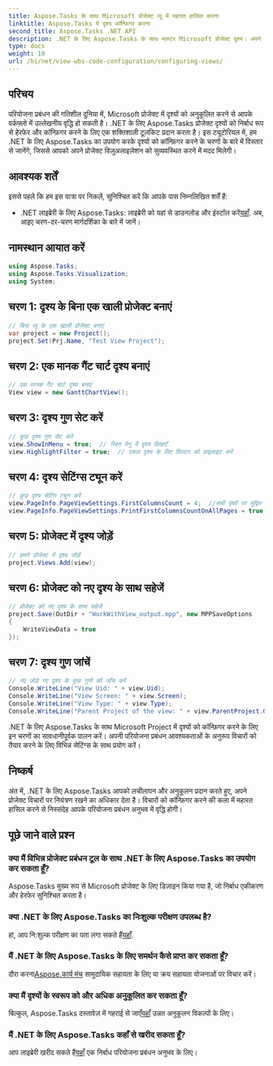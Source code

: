 ```yaml
---
title: Aspose.Tasks के साथ Microsoft प्रोजेक्ट व्यू में महारत हासिल करना
linktitle: Aspose.Tasks में दृश्य कॉन्फ़िगर करना
second_title: Aspose.Tasks .NET API
description: .NET के लिए Aspose.Tasks के साथ मास्टर Microsoft प्रोजेक्ट दृश्य। अपने प्रोजेक्ट प्रबंधन अनुभव को सहजता से अनुकूलित और सुव्यवस्थित करें।
type: docs
weight: 10
url: /hi/net/view-wbs-code-configuration/configuring-views/
---
```

## परिचय
परियोजना प्रबंधन की गतिशील दुनिया में, Microsoft प्रोजेक्ट में दृश्यों को अनुकूलित करने से आपके वर्कफ़्लो में उल्लेखनीय वृद्धि हो सकती है। .NET के लिए Aspose.Tasks प्रोजेक्ट दृश्यों को निर्बाध रूप से हेरफेर और कॉन्फ़िगर करने के लिए एक शक्तिशाली टूलकिट प्रदान करता है। इस ट्यूटोरियल में, हम .NET के लिए Aspose.Tasks का उपयोग करके दृश्यों को कॉन्फ़िगर करने के चरणों के बारे में विस्तार से जानेंगे, जिससे आपको अपने प्रोजेक्ट विज़ुअलाइज़ेशन को सुव्यवस्थित करने में मदद मिलेगी।
## आवश्यक शर्तें
इससे पहले कि हम इस यात्रा पर निकलें, सुनिश्चित करें कि आपके पास निम्नलिखित शर्तें हैं:
-  .NET लाइब्रेरी के लिए Aspose.Tasks: लाइब्रेरी को यहां से डाउनलोड और इंस्टॉल करें[यहाँ](https://releases.aspose.com/tasks/net/).
अब, आइए चरण-दर-चरण मार्गदर्शिका के बारे में जानें।
## नामस्थान आयात करें
```csharp
using Aspose.Tasks;
using Aspose.Tasks.Visualization;
using System;

```
## चरण 1: दृश्य के बिना एक खाली प्रोजेक्ट बनाएं
```csharp
// बिना व्यू के एक खाली प्रोजेक्ट बनाएं
var project = new Project();
project.Set(Prj.Name, "Test View Project");
```
## चरण 2: एक मानक गैंट चार्ट दृश्य बनाएं
```csharp
// एक मानक गैंट चार्ट दृश्य बनाएं
View view = new GanttChartView();
```
## चरण 3: दृश्य गुण सेट करें
```csharp
// कुछ दृश्य गुण सेट करें
view.ShowInMenu = true;  // रिबन मेनू में दृश्य दिखाएँ
view.HighlightFilter = true;  // एकल दृश्य के लिए फ़िल्टर को हाइलाइट करें
```
## चरण 4: दृश्य सेटिंग्स ट्यून करें
```csharp
// कुछ दृश्य सेटिंग ट्यून करें
view.PageInfo.PageViewSettings.FirstColumnsCount = 4;  //सभी पृष्ठों पर मुद्रित होने वाले पहले कॉलम की संख्या निर्धारित करें
view.PageInfo.PageViewSettings.PrintFirstColumnsCountOnAllPages = true;  // सभी पृष्ठों पर पहले कॉलम की एक निर्दिष्ट संख्या प्रिंट करें
```
## चरण 5: प्रोजेक्ट में दृश्य जोड़ें
```csharp
// हमारे प्रोजेक्ट में दृश्य जोड़ें
project.Views.Add(view);
```
## चरण 6: प्रोजेक्ट को नए दृश्य के साथ सहेजें
```csharp
// प्रोजेक्ट को नए दृश्य के साथ सहेजें
project.Save(OutDir + "WorkWithView_output.mpp", new MPPSaveOptions
{
    WriteViewData = true
});
```
## चरण 7: दृश्य गुण जांचें
```csharp
// नए जोड़े गए दृश्य के कुछ गुणों की जाँच करें
Console.WriteLine("View Uid: " + view.Uid);
Console.WriteLine("View Screen: " + view.Screen);
Console.WriteLine("View Type: " + view.Type);
Console.WriteLine("Parent Project of the view: " + view.ParentProject.Get(Prj.Name));
```
.NET के लिए Aspose.Tasks के साथ Microsoft Project में दृश्यों को कॉन्फ़िगर करने के लिए इन चरणों का सावधानीपूर्वक पालन करें। अपनी परियोजना प्रबंधन आवश्यकताओं के अनुरूप विचारों को तैयार करने के लिए विभिन्न सेटिंग्स के साथ प्रयोग करें।
## निष्कर्ष
अंत में, .NET के लिए Aspose.Tasks आपको लचीलापन और अनुकूलन प्रदान करते हुए, अपने प्रोजेक्ट विचारों पर नियंत्रण रखने का अधिकार देता है। विचारों को कॉन्फ़िगर करने की कला में महारत हासिल करने से निस्संदेह आपके परियोजना प्रबंधन अनुभव में वृद्धि होगी।
## पूछे जाने वाले प्रश्न
### क्या मैं विभिन्न प्रोजेक्ट प्रबंधन टूल के साथ .NET के लिए Aspose.Tasks का उपयोग कर सकता हूँ?
Aspose.Tasks मुख्य रूप से Microsoft प्रोजेक्ट के लिए डिज़ाइन किया गया है, जो निर्बाध एकीकरण और हेरफेर सुनिश्चित करता है।
### क्या .NET के लिए Aspose.Tasks का निःशुल्क परीक्षण उपलब्ध है?
 हां, आप नि:शुल्क परीक्षण का पता लगा सकते हैं[यहाँ](https://releases.aspose.com/).
### मैं .NET के लिए Aspose.Tasks के लिए समर्थन कैसे प्राप्त कर सकता हूँ?
 दौरा करना[Aspose.कार्य मंच](https://forum.aspose.com/c/tasks/15) सामुदायिक सहायता के लिए या क्रय सहायता योजनाओं पर विचार करें।
### क्या मैं दृश्यों के स्वरूप को और अधिक अनुकूलित कर सकता हूँ?
 बिल्कुल, Aspose.Tasks दस्तावेज़ में गहराई से जाएँ[यहाँ](https://reference.aspose.com/tasks/net/) उन्नत अनुकूलन विकल्पों के लिए।
### मैं .NET के लिए Aspose.Tasks कहाँ से खरीद सकता हूँ?
 आप लाइब्रेरी खरीद सकते हैं[यहाँ](https://purchase.aspose.com/buy) एक निर्बाध परियोजना प्रबंधन अनुभव के लिए।
